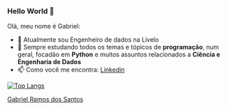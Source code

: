 ### Hello World 👋

Olá, meu nome é Gabriel:

- 🔭 Atualmente sou Engenheiro de dados na Livelo
- 🌱 Sempre estudando todos os temas e tópicos de **programação**, num geral, focadão em **Python** e muitos assuntos relacionados a **Ciência e Engenharia de Dados**
- 📫 Como você me encontra: [Linkedin](https://www.linkedin.com/in/gabriel-ramosdossantos)
      

[![Top Langs](https://github-readme-stats.vercel.app/api/top-langs/?username=Gabriel-Rds&langs_count=10)](https://github.com/anuraghazra/github-readme-stats)

<script src="https://platform.linkedin.com/badges/js/profile.js" async defer type="text/javascript"></script>
<div class="badge-base LI-profile-badge" data-locale="pt_BR" data-size="large" data-theme="light" data-type="HORIZONTAL" data-vanity="gabriel-ramosdossantos" data-version="v1"><a class="badge-base__link LI-simple-link" href="https://br.linkedin.com/in/gabriel-ramosdossantos?trk=profile-badge">Gabriel Ramos dos Santos</a></div>
              
